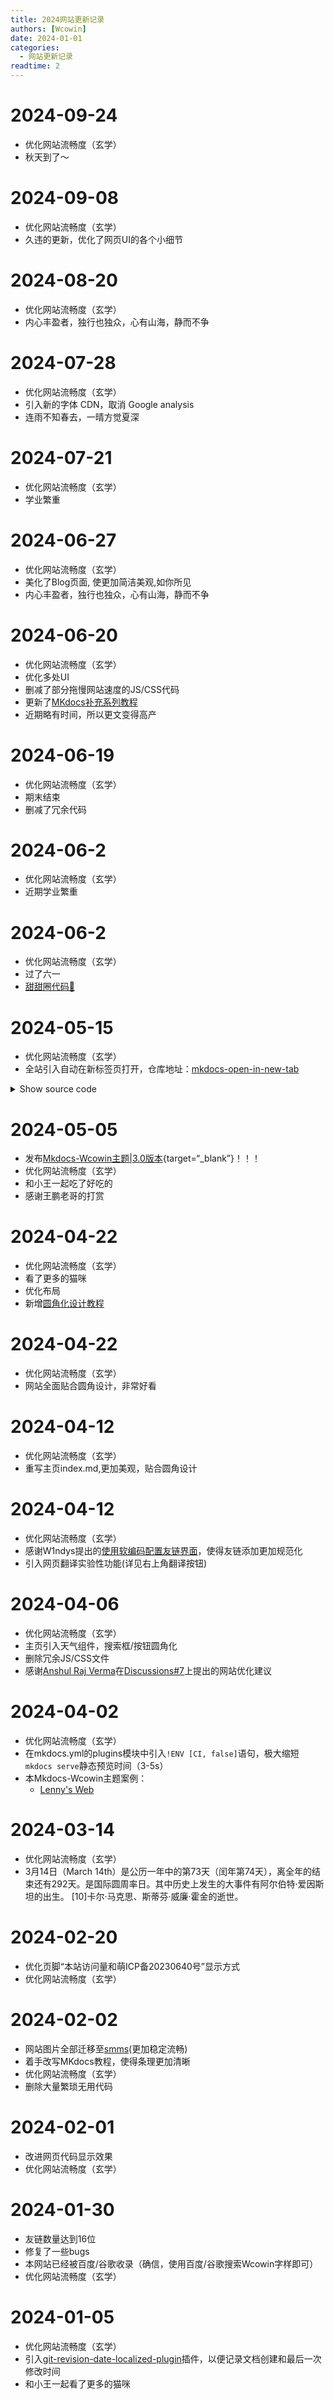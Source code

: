 ```yaml
---
title: 2024网站更新记录
authors: [Wcowin]
date: 2024-01-01
categories:
  - 网站更新记录
readtime: 2
---
```

## </p><h1 id="01" name="01"><strong>2024-09-24</strong></h1><p>
* 优化网站流畅度（玄学）
* 秋天到了～

## </p><h1 id="01" name="01"><strong>2024-09-08</strong></h1><p>
* 优化网站流畅度（玄学）
* 久违的更新，优化了网页UI的各个小细节

## </p><h1 id="01" name="01"><strong>2024-08-20</strong></h1><p>
* 优化网站流畅度（玄学）
* 内心丰盈者，独行也独众，心有山海，静而不争

## </p><h1 id="01" name="01"><strong>2024-07-28</strong></h1><p>
* 优化网站流畅度（玄学）
* 引入新的字体 CDN，取消 Google analysis
* 连雨不知春去，一晴方觉夏深

## </p><h1 id="01" name="01"><strong>2024-07-21</strong></h1><p>
* 优化网站流畅度（玄学）
* 学业繁重

## </p><h1 id="01" name="01"><strong>2024-06-27</strong></h1><p>
* 优化网站流畅度（玄学）
* 美化了Blog页面, 使更加简洁美观,如你所见
* 内心丰盈者，独行也独众，心有山海，静而不争


## </p><h1 id="01" name="01"><strong>2024-06-20</strong></h1><p>
* 优化网站流畅度（玄学）
* 优化多处UI
* 删减了部分拖慢网站速度的JS/CSS代码
* 更新了[MKdocs补充系列教程](https://blog.csdn.net/m0_63203517/article/details/139814216?spm=1001.2014.3001.5501)
* 近期略有时间，所以更文变得高产


## </p><h1 id="01" name="01"><strong>2024-06-19</strong></h1><p>
* 优化网站流畅度（玄学）
* 期末结束
* 删减了冗余代码

## </p><h1 id="01" name="01"><strong>2024-06-2</strong></h1><p>
* 优化网站流畅度（玄学）
* 近期学业繁重

## </p><h1 id="01" name="01"><strong>2024-06-2</strong></h1><p>
* 优化网站流畅度（玄学）
* 过了六一
* [甜甜圈代码🍩](../technique%20sharing/ttq.md)

## </p><h1 id="01" name="01"><strong>2024-05-15</strong></h1><p>
* 优化网站流畅度（玄学）
* 全站引入自动在新标签页打开，仓库地址：[mkdocs-open-in-new-tab](https://newtab.kubaandrysek.cz/)
<details><summary>Show source code</summary>
<p>

Look at this source <a href="https://github.com/JakubAndrysek/mkdocs-open-in-new-tab/blob/main/open_in_new_tab/js/open_in_new_tab.js">open_in_new_tab.js</a>:

```js
// Description: Open external links in a new tab and PDF links in a new tab
// Source: https://jekyllcodex.org/without-plugin/new-window-fix/

//open external links in a new window
function external_new_window() {
    for(let c = document.getElementsByTagName("a"), a = 0;a < c.length;a++) {
        let b = c[a];
        if(b.getAttribute("href") && b.hostname !== location.hostname) {
            b.target = "_blank";
            b.rel = "noopener";
        }
    }
}
//open PDF links in a new window
function pdf_new_window ()
{
    if (!document.getElementsByTagName) {
      return false;
    }
    let links = document.getElementsByTagName("a");
    for (let eleLink=0; eleLink < links.length; eleLink ++) {
    if ((links[eleLink].href.indexOf('.pdf') !== -1)||(links[eleLink].href.indexOf('.doc') !== -1)||(links[eleLink].href.indexOf('.docx') !== -1)) {
        links[eleLink].onclick =
        function() {
            window.open(this.href);
            return false;
        }
    }
    }
}

function apply_rules() {
    external_new_window();
    pdf_new_window();
}

if (typeof document$ !== "undefined") {
    // compatibility with mkdocs-material's instant loading feature
    // based on code from https://github.com/timvink/mkdocs-charts-plugin
    // Copyright (c) 2021 Tim Vink - MIT License
    // fixes [Issue #2](https://github.com/JakubAndrysek/mkdocs-open-in-new-tab/issues/2)
    document$.subscribe(function() {
        apply_rules();
        console.log("Applying rules");
    })
}
```
</p>
</details>


## </p><h1 id="01" name="01"><strong>2024-05-05</strong></h1><p>
* 发布[Mkdocs-Wcowin主题|3.0版本](https://github.com/Wcowin/Mkdocs-Wcowin/releases/tag/3.0){target=“_blank”}！！！
* 优化网站流畅度（玄学）
* 和小王一起吃了好吃的
* 感谢王鹏老哥的打赏

## </p><h1 id="01" name="01"><strong>2024-04-22</strong></h1><p>
* 优化网站流畅度（玄学）
* 看了更多的猫咪
* 优化布局
* 新增[圆角化设计教程](../websitebeauty/yuanjiaohua.md)

## </p><h1 id="01" name="01"><strong>2024-04-22</strong></h1><p>
* 优化网站流畅度（玄学）
* 网站全面贴合圆角设计，非常好看

## </p><h1 id="01" name="01"><strong>2024-04-12</strong></h1><p>
* 优化网站流畅度（玄学）
* 重写主页index.md,更加美观，贴合圆角设计

## </p><h1 id="01" name="01"><strong>2024-04-12</strong></h1><p>
* 优化网站流畅度（玄学）
* 感谢W1ndys提出的[使用软编码配置友链界面](https://github.com/Wcowin/Mkdocs-Wcowin/pull/9)，使得友链添加更加规范化
* 引入网页翻译实验性功能(详见右上角翻译按钮)

## </p><h1 id="01" name="01"><strong>2024-04-06</strong></h1><p>
* 优化网站流畅度（玄学）
* 主页引入天气组件，搜索框/按钮圆角化
* 删除冗余JS/CSS文件
* 感谢[Anshul Raj Verma](https://arv-anshul.github.io/)在[Discussions#7](https://github.com/Wcowin/Wcowin.github.io/discussions/7)上提出的网站优化建议

## </p><h1 id="01" name="01"><strong>2024-04-02</strong></h1><p>
* 优化网站流畅度（玄学）
* 在mkdocs.yml的plugins模块中引入`!ENV [CI, false]`语句，极大缩短`mkdocs serve`静态预览时间（3-5s）
* 本Mkdocs-Wcowin主题案例：
    - [Lenny's Web](https://lennychen.top) 
 

## </p><h1 id="01" name="01"><strong>2024-03-14</strong></h1><p>
* 优化网站流畅度（玄学）
* 3月14日（March 14th）是公历一年中的第73天（闰年第74天），离全年的结束还有292天。是国际圆周率日。其中历史上发生的大事件有阿尔伯特·爱因斯坦的出生。 [10]卡尔·马克思、斯蒂芬·威廉·霍金的逝世。

## </p><h1 id="01" name="01"><strong>2024-02-20</strong></h1><p>
* 优化页脚“本站访问量和萌ICP备20230640号”显示方式
* 优化网站流畅度（玄学）

## </p><h1 id="01" name="01"><strong>2024-02-02</strong></h1><p>
* 网站图片全部迁移至[smms](https://smms.app/)(更加稳定流畅)
* 着手改写MKdocs教程，使得条理更加清晰
* 优化网站流畅度（玄学）
* 删除大量繁琐无用代码

## </p><h1 id="01" name="01"><strong>2024-02-01</strong></h1><p>
* 改进网页代码显示效果
* 优化网站流畅度（玄学）

## </p><h1 id="01" name="01"><strong>2024-01-30</strong></h1><p>
* 友链数量达到16位
* 修复了一些bugs
* 本网站已经被百度/谷歌收录（确信，使用百度/谷歌搜索Wcowin字样即可）
* 优化网站流畅度（玄学）

## </p><h1 id="01" name="01"><strong>2024-01-05</strong></h1><p>
* 优化网站流畅度（玄学）
* 引入[git-revision-date-localized-plugin](https://timvink.github.io/mkdocs-git-revision-date-localized-plugin/)插件，以便记录文档创建和最后一次修改时间
* 和小王一起看了更多的猫咪  

